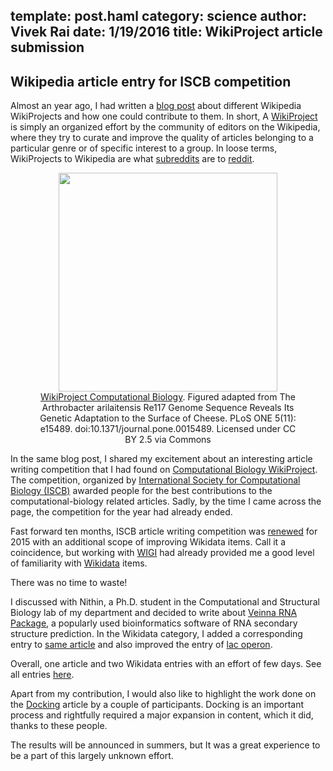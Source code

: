 template: post.haml
category: science
author: Vivek Rai
date: 1/19/2016
title: WikiProject article submission 
---
Wikipedia article entry for ISCB competition
---

Almost an year ago, I had written a [blog post](/old/blog/contributing-to-wikipedia-wikiprojects.html) about different Wikipedia
WikiProjects and how one could contribute to them. In short, A [WikiProject](https://en.wikipedia.org/wiki/Wikipedia:WikiProject) is simply an
organized effort by the community of editors on the Wikipedia, where they
try to curate and improve the quality of articles belonging to
a particular genre or of specific interest to a group. In loose terms, WikiProjects to Wikipedia are what
[subreddits](https://www.reddit.com/subreddits) are to [reddit](https://reddit.com).

<figure style="text-align:center;">
  <img src="/images/quarter_genome.png" height="350px">  </img>
  <figcaption>
    <a href="https://en.wikipedia.org/wiki/Wikipedia:WikiProject_Computational_Biology">WikiProject Computational Biology</a>. Figured adapted from The
    Arthrobacter arilaitensis Re117 Genome Sequence Reveals Its Genetic
    Adaptation to the Surface of Cheese. PLoS ONE 5(11): e15489.
    doi:10.1371/journal.pone.0015489. Licensed under CC BY 2.5 via Commons
  </figcaption>
</figure>

 

In the same blog post, I shared my excitement about an interesting article
writing competition that I had found on [Computational Biology
WikiProject](https://en.wikipedia.org/wiki/Wikipedia:WikiProject_Computational_Biology/).
The competition, organized by [International Society for Computational Biology
(ISCB)](https://www.iscb.org) awarded people for the best contributions to the
computational-biology related articles. Sadly, by the time I came across the
page, the competition for the year had already ended.

Fast forward ten months, ISCB article writing competition was
[renewed](https://en.wikipedia.org/wiki/Wikipedia:WikiProject_Computational_Biology/ISCB_competition_announcement_2015)
for 2015 with an additional scope of improving Wikidata items. Call it
a coincidence, but working with [WIGI](/programming/wigi-an-inspire-grantee.html) had already provided me a good level of
familiarity with [Wikidata](http://wikidata.org/) items.

There was no time to waste!

I discussed with Nithin, a Ph.D. student in the Computational and Structural
Biology lab of my department and decided to write about [Veinna RNA Package](https://en.wikipedia.org/wiki/Veinna_RNA_Package),
a popularly used bioinformatics software of RNA secondary structure prediction.
In the Wikidata category, I added a corresponding entry to [same article](https://www.wikidata.org/wiki/Q21933168) and also
improved the entry of [lac operon](https://www.wikidata.org/wiki/Q311359).

Overall, one article and two Wikidata entries with an effort of few days. See all entries
[here](https://en.wikipedia.org/wiki/Wikipedia:WikiProject_Computational_Biology/ISCB_competition_entries_2015).

Apart from my contribution, I would also like to highlight the work done on the
[Docking](https://en.wikipedia.org/wiki/Docking_(molecular)) article by a couple of participants. Docking is an important process and
rightfully required a major expansion in content, which it did, thanks to these
people.

The results will be announced in summers, but It was a great experience to be
a part of this largely unknown effort.
